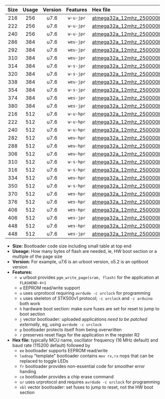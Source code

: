 |Size|Usage|Version|Features|Hex file|
|:-:|:-:|:-:|:-:|:--|
|216|256|u7.6|`w-u-jpr`|[atmega32a_12mhz_250000bps_ur_vbl.hex](https://raw.githubusercontent.com/stefanrueger/urboot/main//atmega32a_12mhz_250000bps_ur_vbl.hex)|
|222|256|u7.6|`w-u-jpr`|[atmega32a_12mhz_250000bps_lednop_ur_vbl.hex](https://raw.githubusercontent.com/stefanrueger/urboot/main//atmega32a_12mhz_250000bps_lednop_ur_vbl.hex)|
|240|256|u7.6|`w-u-jpr`|[atmega32a_12mhz_250000bps_lednop_fr_ur_vbl.hex](https://raw.githubusercontent.com/stefanrueger/urboot/main//atmega32a_12mhz_250000bps_lednop_fr_ur_vbl.hex)|
|286|384|u7.6|`weu-jpr`|[atmega32a_12mhz_250000bps_ee_ur_vbl.hex](https://raw.githubusercontent.com/stefanrueger/urboot/main//atmega32a_12mhz_250000bps_ee_ur_vbl.hex)|
|292|384|u7.6|`weu-jpr`|[atmega32a_12mhz_250000bps_ee_lednop_ur_vbl.hex](https://raw.githubusercontent.com/stefanrueger/urboot/main//atmega32a_12mhz_250000bps_ee_lednop_ur_vbl.hex)|
|310|384|u7.6|`weu-jpr`|[atmega32a_12mhz_250000bps_ee_lednop_fr_ur_vbl.hex](https://raw.githubusercontent.com/stefanrueger/urboot/main//atmega32a_12mhz_250000bps_ee_lednop_fr_ur_vbl.hex)|
|314|384|u7.6|`w-s-jpr`|[atmega32a_12mhz_250000bps_vbl.hex](https://raw.githubusercontent.com/stefanrueger/urboot/main//atmega32a_12mhz_250000bps_vbl.hex)|
|320|384|u7.6|`w-s-jpr`|[atmega32a_12mhz_250000bps_lednop_vbl.hex](https://raw.githubusercontent.com/stefanrueger/urboot/main//atmega32a_12mhz_250000bps_lednop_vbl.hex)|
|338|384|u7.6|`weu-jpr`|[atmega32a_12mhz_250000bps_ee_lednop_fr_ce_ur_vbl.hex](https://raw.githubusercontent.com/stefanrueger/urboot/main//atmega32a_12mhz_250000bps_ee_lednop_fr_ce_ur_vbl.hex)|
|354|384|u7.6|`w-s-jpr`|[atmega32a_12mhz_250000bps_lednop_fr_vbl.hex](https://raw.githubusercontent.com/stefanrueger/urboot/main//atmega32a_12mhz_250000bps_lednop_fr_vbl.hex)|
|374|384|u7.6|`wes-jpr`|[atmega32a_12mhz_250000bps_ee_vbl.hex](https://raw.githubusercontent.com/stefanrueger/urboot/main//atmega32a_12mhz_250000bps_ee_vbl.hex)|
|380|384|u7.6|`wes-jpr`|[atmega32a_12mhz_250000bps_ee_lednop_vbl.hex](https://raw.githubusercontent.com/stefanrueger/urboot/main//atmega32a_12mhz_250000bps_ee_lednop_vbl.hex)|
|216|512|u7.6|`w-u-hpr`|[atmega32a_12mhz_250000bps_ur.hex](https://raw.githubusercontent.com/stefanrueger/urboot/main//atmega32a_12mhz_250000bps_ur.hex)|
|222|512|u7.6|`w-u-hpr`|[atmega32a_12mhz_250000bps_lednop_ur.hex](https://raw.githubusercontent.com/stefanrueger/urboot/main//atmega32a_12mhz_250000bps_lednop_ur.hex)|
|240|512|u7.6|`w-u-hpr`|[atmega32a_12mhz_250000bps_lednop_fr_ur.hex](https://raw.githubusercontent.com/stefanrueger/urboot/main//atmega32a_12mhz_250000bps_lednop_fr_ur.hex)|
|282|512|u7.6|`weu-hpr`|[atmega32a_12mhz_250000bps_ee_ur.hex](https://raw.githubusercontent.com/stefanrueger/urboot/main//atmega32a_12mhz_250000bps_ee_ur.hex)|
|288|512|u7.6|`weu-hpr`|[atmega32a_12mhz_250000bps_ee_lednop_ur.hex](https://raw.githubusercontent.com/stefanrueger/urboot/main//atmega32a_12mhz_250000bps_ee_lednop_ur.hex)|
|306|512|u7.6|`weu-hpr`|[atmega32a_12mhz_250000bps_ee_lednop_fr_ur.hex](https://raw.githubusercontent.com/stefanrueger/urboot/main//atmega32a_12mhz_250000bps_ee_lednop_fr_ur.hex)|
|310|512|u7.6|`w-s-hpr`|[atmega32a_12mhz_250000bps.hex](https://raw.githubusercontent.com/stefanrueger/urboot/main//atmega32a_12mhz_250000bps.hex)|
|316|512|u7.6|`w-s-hpr`|[atmega32a_12mhz_250000bps_lednop.hex](https://raw.githubusercontent.com/stefanrueger/urboot/main//atmega32a_12mhz_250000bps_lednop.hex)|
|334|512|u7.6|`weu-hpr`|[atmega32a_12mhz_250000bps_ee_lednop_fr_ce_ur.hex](https://raw.githubusercontent.com/stefanrueger/urboot/main//atmega32a_12mhz_250000bps_ee_lednop_fr_ce_ur.hex)|
|350|512|u7.6|`w-s-hpr`|[atmega32a_12mhz_250000bps_lednop_fr.hex](https://raw.githubusercontent.com/stefanrueger/urboot/main//atmega32a_12mhz_250000bps_lednop_fr.hex)|
|370|512|u7.6|`wes-hpr`|[atmega32a_12mhz_250000bps_ee.hex](https://raw.githubusercontent.com/stefanrueger/urboot/main//atmega32a_12mhz_250000bps_ee.hex)|
|376|512|u7.6|`wes-hpr`|[atmega32a_12mhz_250000bps_ee_lednop.hex](https://raw.githubusercontent.com/stefanrueger/urboot/main//atmega32a_12mhz_250000bps_ee_lednop.hex)|
|406|512|u7.6|`wes-hpr`|[atmega32a_12mhz_250000bps_ee_lednop_fr.hex](https://raw.githubusercontent.com/stefanrueger/urboot/main//atmega32a_12mhz_250000bps_ee_lednop_fr.hex)|
|406|512|u7.6|`wes-jpr`|[atmega32a_12mhz_250000bps_ee_lednop_fr_vbl.hex](https://raw.githubusercontent.com/stefanrueger/urboot/main//atmega32a_12mhz_250000bps_ee_lednop_fr_vbl.hex)|
|448|512|u7.6|`wes-hpr`|[atmega32a_12mhz_250000bps_ee_lednop_fr_ce.hex](https://raw.githubusercontent.com/stefanrueger/urboot/main//atmega32a_12mhz_250000bps_ee_lednop_fr_ce.hex)|
|448|512|u7.6|`wes-jpr`|[atmega32a_12mhz_250000bps_ee_lednop_fr_ce_vbl.hex](https://raw.githubusercontent.com/stefanrueger/urboot/main//atmega32a_12mhz_250000bps_ee_lednop_fr_ce_vbl.hex)|

- **Size:** Bootloader code size including small table at top end
- **Useage:** How many bytes of flash are needed, ie, HW boot section or a multiple of the page size
- **Version:** For example, u7.6 is an urboot version, o5.2 is an optiboot version
- **Features:**
  + `w` urboot provides `pgm_write_page(sram, flash)` for the application at `FLASHEND-4+1`
  + `e` EEPROM read/write support
  + `u` uses urprotocol requiring `avrdude -c urclock` for programming
  + `s` uses skeleton of STK500v1 protocol; `-c urclock` and `-c arduino` both work
  + `h` hardware boot section: make sure fuses are set for reset to jump to boot section
  + `j` vector bootloader: uploaded applications *need to be patched externally*, eg, using `avrdude -c urclock`
  + `p` bootloader protects itself from being overwritten
  + `r` preserves reset flags for the application in the register R2
- **Hex file:** typically MCU name, oscillator frequency (16 MHz default) and baud rate (115200 default) followed by
  + `ee` bootloader supports EEPROM read/write
  + `lednop` "template" bootloader contains `mov rx,rx` nops that can be replaced to toggle LEDs
  + `fr` bootloader provides non-essential code for smoother error handing
  + `ce` bootloader provides a chip erase command
  + `ur` uses urprotocol and requires `avrdude -c urclock` for programming
  + `vbl` vector bootloader: set fuses to jump to reset, not the HW boot section
